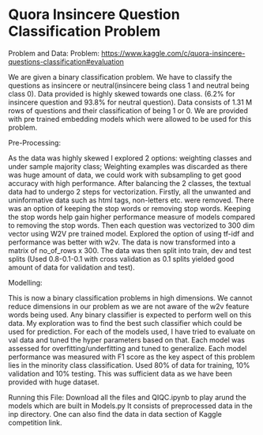 # Quora Insincere Question Classification Problem

Problem and Data: 
Problem: https://www.kaggle.com/c/quora-insincere-questions-classification#evaluation

We are given a binary classification problem. We have to classify the questions as insincere or neutral(insincere being class 1 and neutral being class 0). 
Data provided is highly skewed towards one class. (6.2% for insincere question  and 93.8%  for neutral question).
Data consists of 1.31 M rows of questions and their classification of being 1 or 0. 
We are provided with pre trained embedding models which were allowed to be used for this problem.

Pre-Processing:  

As the data was highly skewed I explored 2 options: weighting classes and under sample majority class; Weighting examples was discarded as there was huge amount of data, we could work with subsampling to get good accuracy with high performance. After balancing the 2 classes, the textual data had to undergo 2 steps for vectorization. Firstly, all the unwanted and uninformative data such as html tags, non-letters etc. were removed. There was an option of keeping the stop words or removing stop words. Keeping the stop words help gain higher performance measure of models compared to removing the stop words. Then each question was vectorized to 300 dim vector using W2V pre trained model. Explored the option of using tf-idf and performance was better with w2v. The data is now transformed into a matrix of no_of_rows x 300. The data was then split into train, dev and test splits (Used 0.8-0.1-0.1 with cross validation as 0.1 splits yielded good amount of data for validation and test).

Modelling: 

This is now a binary classification problems in high dimensions. We cannot reduce dimensions in our problem as we are not aware of the w2v feature words being used. Any binary classifier is expected to perform well on this data. My exploration was to find the best such classifier which could be used for prediction. For each of the models used, I have tried to evaluate on val data and tuned the hyper parameters based on that. Each model was assessed for overfitting/underfitting and tuned to generalize. Each model performance was measured with F1 score as the key aspect of this problem lies in the minority class classification. Used 80% of data for training, 10% validation and 10% testing. This was sufficient data as we have been provided with huge dataset.

Running this File:
Download all the files and QIQC.ipynb to play arund the models which are built in Models.py 
It consists of preprocessed data in the inp directory. One can also find the data in data section of Kaggle competition link.
